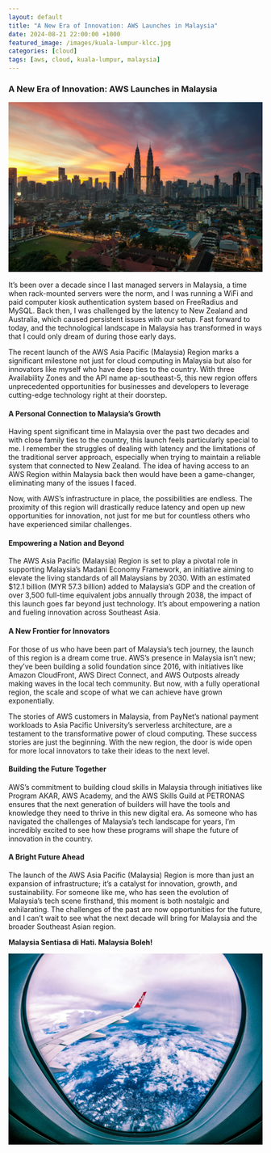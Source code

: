 ```yaml
---
layout: default
title: "A New Era of Innovation: AWS Launches in Malaysia"
date: 2024-08-21 22:00:00 +1000
featured_image: /images/kuala-lumpur-klcc.jpg
categories: [cloud]
tags: [aws, cloud, kuala-lumpur, malaysia]
---
```


### A New Era of Innovation: AWS Launches in Malaysia

![Kuala Lumpur](/images/kuala-lumpur-klcc.jpg)


It’s been over a decade since I last managed servers in Malaysia, a time when rack-mounted servers were the norm, and I was running a WiFi and paid computer kiosk authentication system based on FreeRadius and MySQL. Back then, I was challenged by the latency to New Zealand and Australia, which caused persistent issues with our setup. Fast forward to today, and the technological landscape in Malaysia has transformed in ways that I could only dream of during those early days.

The recent launch of the AWS Asia Pacific (Malaysia) Region marks a significant milestone not just for cloud computing in Malaysia but also for innovators like myself who have deep ties to the country. With three Availability Zones and the API name ap-southeast-5, this new region offers unprecedented opportunities for businesses and developers to leverage cutting-edge technology right at their doorstep.

#### A Personal Connection to Malaysia’s Growth

Having spent significant time in Malaysia over the past two decades and with close family ties to the country, this launch feels particularly special to me. I remember the struggles of dealing with latency and the limitations of the traditional server approach, especially when trying to maintain a reliable system that connected to New Zealand. The idea of having access to an AWS Region within Malaysia back then would have been a game-changer, eliminating many of the issues I faced.

Now, with AWS’s infrastructure in place, the possibilities are endless. The proximity of this region will drastically reduce latency and open up new opportunities for innovation, not just for me but for countless others who have experienced similar challenges.

#### Empowering a Nation and Beyond

The AWS Asia Pacific (Malaysia) Region is set to play a pivotal role in supporting Malaysia’s Madani Economy Framework, an initiative aiming to elevate the living standards of all Malaysians by 2030. With an estimated $12.1 billion (MYR 57.3 billion) added to Malaysia’s GDP and the creation of over 3,500 full-time equivalent jobs annually through 2038, the impact of this launch goes far beyond just technology. It’s about empowering a nation and fueling innovation across Southeast Asia.

#### A New Frontier for Innovators

For those of us who have been part of Malaysia’s tech journey, the launch of this region is a dream come true. AWS’s presence in Malaysia isn’t new; they’ve been building a solid foundation since 2016, with initiatives like Amazon CloudFront, AWS Direct Connect, and AWS Outposts already making waves in the local tech community. But now, with a fully operational region, the scale and scope of what we can achieve have grown exponentially.

The stories of AWS customers in Malaysia, from PayNet’s national payment workloads to Asia Pacific University’s serverless architecture, are a testament to the transformative power of cloud computing. These success stories are just the beginning. With the new region, the door is wide open for more local innovators to take their ideas to the next level.

#### Building the Future Together

AWS’s commitment to building cloud skills in Malaysia through initiatives like Program AKAR, AWS Academy, and the AWS Skills Guild at PETRONAS ensures that the next generation of builders will have the tools and knowledge they need to thrive in this new digital era. As someone who has navigated the challenges of Malaysia’s tech landscape for years, I’m incredibly excited to see how these programs will shape the future of innovation in the country.

#### A Bright Future Ahead

The launch of the AWS Asia Pacific (Malaysia) Region is more than just an expansion of infrastructure; it’s a catalyst for innovation, growth, and sustainability. For someone like me, who has seen the evolution of Malaysia’s tech scene firsthand, this moment is both nostalgic and exhilarating. The challenges of the past are now opportunities for the future, and I can’t wait to see what the next decade will bring for Malaysia and the broader Southeast Asian region.

**Malaysia Sentiasa di Hati. Malaysia Boleh!**

![Flight Home](/images/airasia-flight.jpg)
